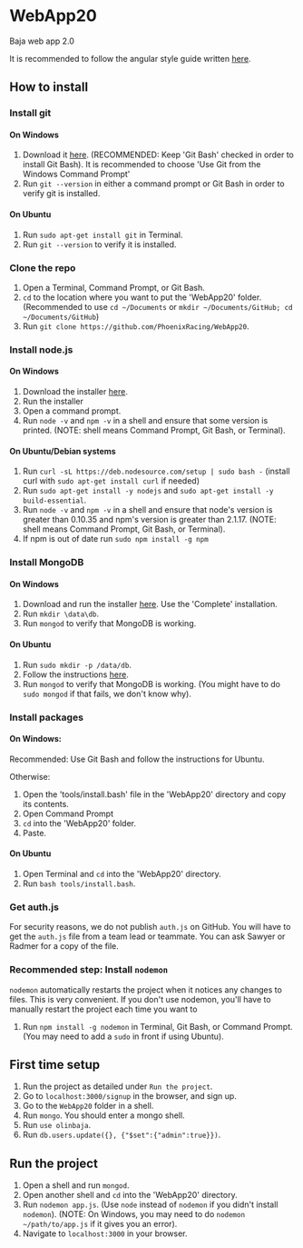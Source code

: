 # WebApp20
Baja web app 2.0

It is recommended to follow the angular style guide written [here](https://github.com/johnpapa/angular-styleguide/blob/master/a1/README.md).

## How to install

### Install git

#### On Windows

1. Download it [here](https://git-scm.com/download/win). (RECOMMENDED: Keep 'Git Bash' checked in order to install Git Bash). It is recommended to choose 'Use Git from the Windows Command Prompt'
2. Run `git --version` in either a command prompt or Git Bash in order to verify git is installed.

#### On Ubuntu

1. Run `sudo apt-get install git` in Terminal.
2. Run `git --version` to verify it is installed.

### Clone the repo

1. Open a Terminal, Command Prompt, or Git Bash.
2. `cd` to the location where you want to put the 'WebApp20' folder. (Recommended to use `cd ~/Documents` or `mkdir ~/Documents/GitHub; cd ~/Documents/GitHub`)
3. Run `git clone https://github.com/PhoenixRacing/WebApp20`.

### Install node.js

#### On Windows

1. Download the installer [here](https://nodejs.org/en/download/).
2. Run the installer
3. Open a command prompt.
4. Run `node -v` and `npm -v` in a shell and ensure that some version is printed. (NOTE: shell means Command Prompt, Git Bash, or Terminal).

#### On Ubuntu/Debian systems
1. Run `curl -sL https://deb.nodesource.com/setup | sudo bash -` (install curl with `sudo apt-get install curl` if needed)
2. Run `sudo apt-get install -y nodejs` and `sudo apt-get install -y build-essential`.
3. Run `node -v` and `npm -v` in a shell and ensure that node's version is greater than 0.10.35 and npm's version is greater than 2.1.17. (NOTE: shell means Command Prompt, Git Bash, or Terminal).
4. If npm is out of date run `sudo npm install -g npm`

### Install MongoDB

#### On Windows

1. Download and run the installer [here](https://fastdl.mongodb.org/win32/mongodb-win32-x86_64-2008plus-ssl-3.2.9-signed.msi). Use the 'Complete' installation.
2. Run `mkdir \data\db`.
3. Run `mongod` to verify that MongoDB is working.

#### On Ubuntu

1. Run `sudo mkdir -p /data/db`.
1. Follow the instructions [here](https://docs.mongodb.com/manual/tutorial/install-mongodb-on-ubuntu/#install-mongodb-community-edition).
2. Run `mongod` to verify that MongoDB is working. (You might have to do `sudo mongod` if that fails, we don't know why).

### Install packages

#### On Windows:

Recommended: Use Git Bash and follow the instructions for Ubuntu.

Otherwise:

1. Open the 'tools/install.bash' file in the 'WebApp20' directory and copy its contents.
2. Open Command Prompt
3. `cd` into the 'WebApp20' folder.
4. Paste.

#### On Ubuntu

1. Open Terminal and `cd` into the 'WebApp20' directory.
2. Run `bash tools/install.bash`.

### Get auth.js

For security reasons, we do not publish `auth.js` on GitHub. You will have to get the `auth.js` file from a team lead or teammate. You can ask Sawyer or Radmer for a copy of the file.

### Recommended step: Install `nodemon`

`nodemon` automatically restarts the project when it notices any changes to files. This is very convenient. If you don't use nodemon, you'll have to manually restart the project each time you want to

1. Run `npm install -g nodemon` in Terminal, Git Bash, or Command Prompt. (You may need to add a `sudo` in front if using Ubuntu).

## First time setup

1. Run the project as detailed under `Run the project`.
2. Go to `localhost:3000/signup` in the browser, and sign up.
3. Go to the `WebApp20` folder in a shell.
4. Run `mongo`. You should enter a mongo shell.
5. Run `use olinbaja`.
6. Run `db.users.update({}, {"$set":{"admin":true}})`.

## Run the project

1. Open a shell and run `mongod`.
2. Open another shell and `cd` into the 'WebApp20' directory.
3. Run `nodemon app.js`. (Use `node` instead of `nodemon` if you didn't install `nodemon`). (NOTE: On Windows, you may need to do `nodemon ~/path/to/app.js` if it gives you an error).
4. Navigate to `localhost:3000` in your browser.
